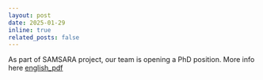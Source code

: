 ```yaml
---
layout: post
date: 2025-01-29
inline: true
related_posts: false
---
```


As part of SAMSARA project, our team is opening a PhD position. More info here [english_pdf](../assets/pdf/SAMSARA_phd_opening.pdf)